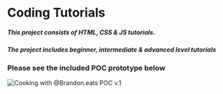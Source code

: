 # Coding Tutorials
 
##### This project consists of HTML, CSS & JS tutorials. 
##### The project includes beginner, intermediate & advanced level tutorials


#####   
#####    
### Please see the included POC prototype below

![Cooking with @Brandon.eats POC v.1](/Tutorial1/website1POC.jpg)